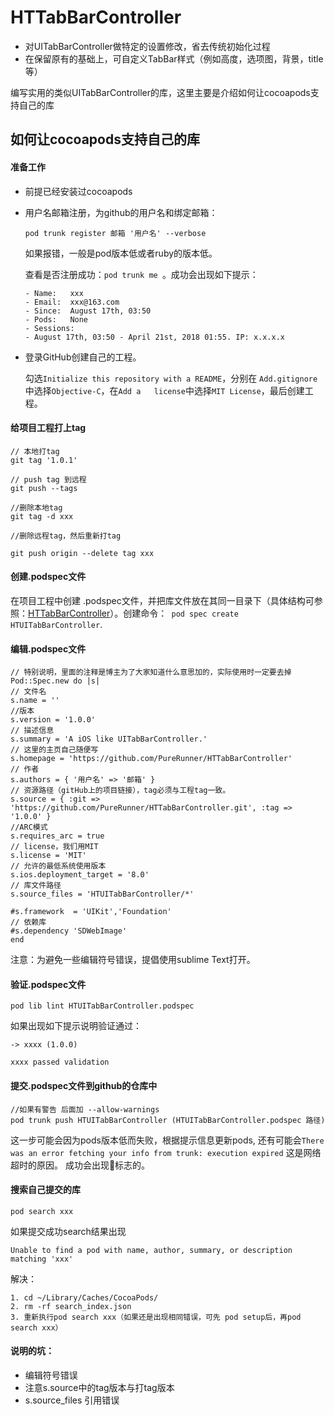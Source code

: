 # HTTabBarController
* 对UITabBarController做特定的设置修改，省去传统初始化过程
* 在保留原有的基础上，可自定义TabBar样式（例如高度，选项图，背景，title等）

编写实用的类似UITabBarController的库，这里主要是介绍如何让cocoapods支持自己的库
## 如何让cocoapods支持自己的库
#### 准备工作
* 前提已经安装过cocoapods
* 用户名邮箱注册，为github的用户名和绑定邮箱：

	```
	pod trunk register 邮箱 '用户名' --verbose 
	```
	如果报错，一般是pod版本低或者ruby的版本低。
	
	查看是否注册成功：``` pod trunk me  ```。成功会出现如下提示：
	
	```
	- Name:   xxx
	- Email:  xxx@163.com
	- Since:  August 17th, 03:50
	- Pods:   None
	- Sessions:
	- August 17th, 03:50 - April 21st, 2018 01:55. IP: x.x.x.x
	```
* 登录GitHub创建自己的工程。

	勾选```Initialize this repository with a README```，分别在	```Add.gitignore```中选择```Objective-C```，在```Add a 	license```中选择```MIT License```，最后创建工程。
#### 给项目工程打上tag

```
// 本地打tag
git tag '1.0.1'

// push tag 到远程
git push --tags

//删除本地tag
git tag -d xxx    

//删除远程tag，然后重新打tag

git push origin --delete tag xxx  
```

	
#### 创建.podspec文件

在项目工程中创建 .podspec文件，并把库文件放在其同一目录下（具体结构可参照：[HTTabBarController](https://github.com/PureRunner/HTTabBarController.git)）。创建命令：``` pod spec create HTUITabBarController```.


#### 编辑.podspec文件

```
// 特别说明，里面的注释是博主为了大家知道什么意思加的，实际使用时一定要去掉
Pod::Spec.new do |s|
// 文件名
s.name = ''
//版本
s.version = '1.0.0'
// 描述信息
s.summary = 'A iOS like UITabBarController.'
// 这里的主页自己随便写
s.homepage = 'https://github.com/PureRunner/HTTabBarController' 
// 作者
s.authors = { '用户名' => '邮箱' }
// 资源路径（gitHub上的项目链接），tag必须与工程tag一致。
s.source = { :git => 'https://github.com/PureRunner/HTTabBarController.git', :tag => '1.0.0' }
//ARC模式
s.requires_arc = true
// license，我们用MIT
s.license = 'MIT'
// 允许的最低系统使用版本
s.ios.deployment_target = '8.0'
// 库文件路径
s.source_files = 'HTUITabBarController/*'

#s.framework  = 'UIKit','Foundation'
// 依赖库
#s.dependency 'SDWebImage'
end

```

注意：为避免一些编辑符号错误，提倡使用sublime Text打开。

#### 验证.podspec文件
```
pod lib lint HTUITabBarController.podspec
```
如果出现如下提示说明验证通过：

```
-> xxxx (1.0.0)

xxxx passed validation
```

#### 提交.podspec文件到github的仓库中

```
//如果有警告 后面加 --allow-warnings
pod trunk push HTUITabBarController (HTUITabBarController.podspec 路径)
```
这一步可能会因为pods版本低而失败，根据提示信息更新pods, 还有可能会```There was an error fetching your info from trunk: execution expired``` 这是网络超时的原因。
成功会出现🎉标志的。


#### 搜索自己提交的库

```
pod search xxx

```
如果提交成功search结果出现
```
Unable to find a pod with name, author, summary, or description matching 'xxx'
```
解决：

```
1. cd ~/Library/Caches/CocoaPods/
2. rm -rf search_index.json
3. 重新执行pod search xxx（如果还是出现相同错误，可先 pod setup后，再pod search xxx）

```

#### 说明的坑：
* 编辑符号错误
* 注意s.source中的tag版本与打tag版本
* s.source_files 引用错误





















